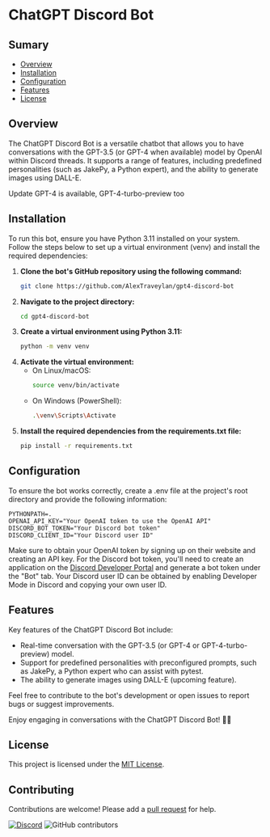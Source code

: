 
# ChatGPT Discord Bot

## Sumary

- [Overview](#overview)
- [Installation](#installation)
- [Configuration](#configuration)
- [Features](#features)
- [License](#license)

## Overview

The ChatGPT Discord Bot is a versatile chatbot that allows you to have conversations with the GPT-3.5 (or GPT-4 when available) model by OpenAI within Discord threads. It supports a range of features, including predefined personalities (such as JakePy, a Python expert), and the ability to generate images using DALL-E.

Update GPT-4 is available, GPT-4-turbo-preview too

## Installation

To run this bot, ensure you have Python 3.11 installed on your system. Follow the steps below to set up a virtual environment (venv) and install the required dependencies:

1. **Clone the bot's GitHub repository using the following command:**
    ```bash
    git clone https://github.com/AlexTraveylan/gpt4-discord-bot
    ```
2. **Navigate to the project directory:**
    ```bash
    cd gpt4-discord-bot
    ```
3. **Create a virtual environment using Python 3.11:**
    ```bash
    python -m venv venv
    ```
4. **Activate the virtual environment:**
    - On Linux/macOS:
        ```bash
        source venv/bin/activate
        ```
    - On Windows (PowerShell): 
        ```bash
        .\venv\Scripts\Activate
        ```
5. **Install the required dependencies from the requirements.txt file:**
    ```bash
    pip install -r requirements.txt
    ```

## Configuration

To ensure the bot works correctly, create a .env file at the project's root directory and provide the following information:

```env
PYTHONPATH=.
OPENAI_API_KEY="Your OpenAI token to use the OpenAI API"
DISCORD_BOT_TOKEN="Your Discord bot token"
DISCORD_CLIENT_ID="Your Discord user ID"
```

Make sure to obtain your OpenAI token by signing up on their website and creating an API key. For the Discord bot token, you'll need to create an application on the [Discord Developer Portal](https://discord.com/developers/applications) and generate a bot token under the "Bot" tab. Your Discord user ID can be obtained by enabling Developer Mode in Discord and copying your own user ID.

## Features

Key features of the ChatGPT Discord Bot include:

- Real-time conversation with the GPT-3.5 (or GPT-4 or GPT-4-turbo-preview) model.
- Support for predefined personalities with preconfigured prompts, such as JakePy, a Python expert who can assist with pytest.
- The ability to generate images using DALL-E (upcoming feature).

Feel free to contribute to the bot's development or open issues to report bugs or suggest improvements.

Enjoy engaging in conversations with the ChatGPT Discord Bot! 🤖✨

## License

This project is licensed under the [MIT License](LICENSE).

## Contributing

Contributions are welcome! Please add a [pull request](https://github.com/AlexTraveylan/gpt4-discord-bot/pulls) for help.

[![Discord](https://img.shields.io/discord/896479981809049630?color=7289DA&logo=discord&logoColor=ffffff)](https://discord.gg/vqv2ATz) ![GitHub contributors](https://img.shields.io/github/contributors/AlexTraveylan/gpt4-discord-bot.svg)